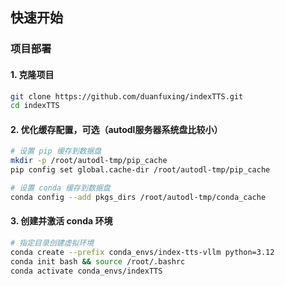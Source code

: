 ## 快速开始
### 项目部署
#### 1. 克隆项目
```bash
git clone https://github.com/duanfuxing/indexTTS.git
cd indexTTS
```

#### 2. 优化缓存配置，可选（autodl服务器系统盘比较小）
```bash
# 设置 pip 缓存到数据盘
mkdir -p /root/autodl-tmp/pip_cache
pip config set global.cache-dir /root/autodl-tmp/pip_cache

# 设置 conda 缓存到数据盘
conda config --add pkgs_dirs /root/autodl-tmp/conda_cache
```

#### 3. 创建并激活 conda 环境
```bash
# 指定目录创建虚拟环境
conda create --prefix conda_envs/index-tts-vllm python=3.12
conda init bash && source /root/.bashrc 
conda activate conda_envs/indexTTS
```
